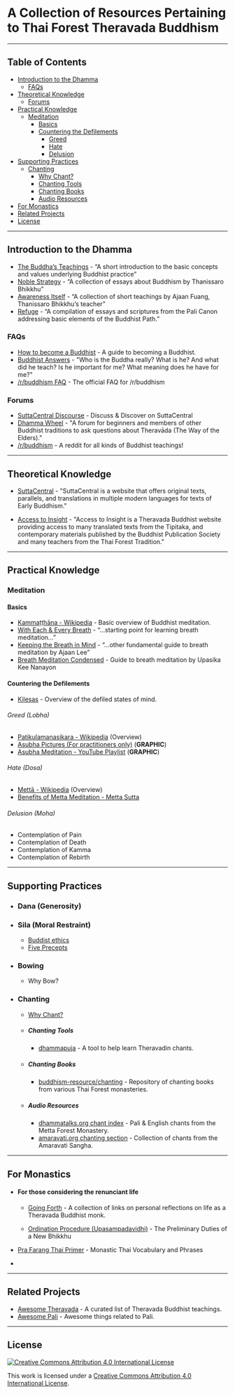 # A Collection of Resources Pertaining to Thai Forest Theravada Buddhism


---


## Table of Contents

- [Introduction to the Dhamma](#introduction-to-the-dhamma)
  - [FAQs](#faqs)
- [Theoretical Knowledge](#theoretical-knowledge)
  - [Forums](#forums)
- [Practical Knowledge](#practical-knowledge)
  - [Meditation](#meditation)
    - [Basics](#basics)
    - [Countering the Defilements](#countering-the-defilements)
      - [Greed](#greed)
      - [Hate](#hate)
      - [Delusion](#delusion)
- [Supporting Practices](#supporting-practices)      
  - [Chanting](#chanting)
    - [Why Chant?](#why-chant?)
    - [Chanting Tools](#chanting-tools)  
    - [Chanting Books](#chanting-books)
    - [Audio Resources](#audio-resources)
- [For Monastics](#for-monastics)  
- [Related Projects](#related-projects)  
- [License](#license)


---


## Introduction to the Dhamma

- [The Buddha’s Teachings](https://www.dhammatalks.org/ebook_index.html#BuddhasTeachings) - “A short introduction to the basic concepts and values underlying Buddhist practice”
- [Noble Strategy](https://www.dhammatalks.org/ebook_index.html#noblestrategy) - “A collection of essays about Buddhism by Thanissaro Bhikkhu”
- [Awareness Itself](https://www.dhammatalks.org/ebook_index.html#awarenessitself) - “A collection of short teachings by Ajaan Fuang, Thanissaro Bhikkhu’s teacher”
- [Refuge](https://www.dhammatalks.org/ebook_index.html#refuge) - “A compilation of essays and scriptures from the Pali Canon addressing basic elements of the Buddhist Path.”


### FAQs
- [How to become a Buddhist](http://www.parami.org/how-to-become-a-buddhist/) - A guide to becoming a Buddhist.
- [Buddhist Answers](http://www.parami.org/buddhist-answers/) - "Who is the Buddha really? What is he? And what did he teach?
Is he important for me? What meaning does he have for me?"
- [/r/buddhism FAQ](https://www.reddit.com/r/Buddhism/wiki/faq) - The official FAQ for /r/buddhism

### Forums
- [SuttaCentral Discourse](https://discourse.suttacentral.net/) - Discuss & Discover on SuttaCentral
- [Dhamma Wheel](http://dhammawheel.com/) - "A forum for beginners and members of other Buddhist traditions to ask questions about Theravāda (The Way of the Elders)."
- [/r/buddhism](https://www.reddit.com/r/Buddhism/) - A reddit for all kinds of Buddhist teachings!


---


## Theoretical Knowledge

- [SuttaCentral](https://suttacentral.net/) - "SuttaCentral is a website that offers original texts, parallels, and translations in multiple modern languages for texts of Early Buddhism."

- [Access to Insight](http://www.accesstoinsight.org/) - "Access to Insight is a Theravada Buddhist website providing access to many translated texts from the Tipitaka, and contemporary materials published by the Buddhist Publication Society and many teachers from the Thai Forest Tradition."


---


## Practical Knowledge

### Meditation

#### Basics
- [Kammaṭṭhāna - Wikipedia](https://en.wikipedia.org/wiki/Kamma%E1%B9%AD%E1%B9%ADh%C4%81na) - Basic overview of Buddhist meditation.
- [With Each & Every Breath](https://www.dhammatalks.org/ebook_index.html#eachandeverybreath) - “…starting point for learning breath meditation…”
- [Keeping the Breath in Mind](https://www.dhammatalks.org/ebook_index.html#keepingthebreath) - “…other fundamental guide to breath meditation by Ajaan Lee”
- [Breath Meditation Condensed](https://www.budsas.org/ebud/ebmed043.htm) - Guide to breath meditation by Upasika Kee Nanayon

#### Countering the Defilements
- <a href="https://en.wikipedia.org/wiki/Kleshas_(Buddhism)">Kilesas</a> - Overview of the defiled states of mind.



###### Greed (Lobha)
- [Patikulamanasikara - Wikipedia](https://en.wikipedia.org/wiki/Patikulamanasikara) (Overview)
- [Asubha Pictures (For practitioners only)](http://www.luangta.eu/site/books/book15_asubha.php) (**GRAPHIC**)
- [Asubha Meditation - YouTube Playlist](https://youtu.be/KpsvpuWiq3Q) (**GRAPHIC**)

###### Hate (Dosa)
- [Mettā - Wikipedia](https://en.wikipedia.org/wiki/Mett%C4%81) (Overview)
- [Benefits of Metta Meditation - Metta Sutta](http://www.accesstoinsight.org/tipitaka/an/an11/an11.016.than.html)

###### Delusion (Moha)
- Contemplation of Pain
- Contemplation of Death
- Contemplation of Kamma
- Contemplation of Rebirth


---


## Supporting Practices

  - ### Dana (Generosity)

  - ### Sila (Moral Restraint)
    - [Buddist ethics](https://en.wikipedia.org/wiki/Buddhist_ethics)
    - [Five Precepts](https://en.wikipedia.org/wiki/Five_Precepts)

  - ### Bowing
    - Why Bow?

  - ### Chanting

    - [Why Chant?](https://github.com/job-talk/dhammapuja/wiki#why-chant)

    - ##### Chanting Tools
      - [dhammapuja](https://dhammapuja.com/) - A tool to help learn Theravadin chants.

    - ##### Chanting Books
      - [buddhism-resource/chanting](https://github.com/job-talk/buddhism-resource/tree/master/chanting) - Repository of chanting books from various Thai Forest monasteries.

    - ##### Audio Resources
      - [dhammatalks.org chant index](https://www.dhammatalks.org/chant_index.html) - Pali & English chants from the Metta Forest Monastery.
      - [amaravati.org chanting section](http://www.amaravati.org/speakers/amaravati-sangha/) - Collection of chants from the Amaravati Sangha.


---


## For Monastics

- #### For those considering the renunciant life
   - [Going Forth](http://www.parami.org/going-forth/) - A collection of links on personal reflections on life as a Theravada Buddhist monk.

  - [Ordination Procedure (Upasampadavidhi)](https://github.com/job-talk/buddhism-resource/blob/master/ordination/ordination_procedure-upasampadavidhi.pdf) - The Preliminary Duties of a New Bhikkhu

- [Pra Farang Thai Primer](https://github.com/job-talk/buddhism-resource/blob/readme/general/Pra%20Farang%20Thai%20Primer%201st%20Edition.pdf) - Monastic Thai Vocabulary and Phrases
-


---



## Related Projects
- [Awesome Theravada](https://github.com/johnjago/awesome-theravada) - A curated list of Theravada Buddhist teachings.
- [Awesome Pali](https://github.com/unbinding-org/awesome-pali) - Awesome things related to Pali.


---


## License

[<img src="https://i.creativecommons.org/l/by/4.0/80x15.png" alt="Creative Commons Attribution 4.0 International License" border-width="0">](http://creativecommons.org/licenses/by/4.0/)

This work is licensed under a [Creative Commons Attribution 4.0 International License](http://creativecommons.org/licenses/by/4.0/).
